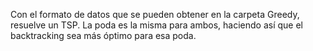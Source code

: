 Con el formato de datos que se pueden obtener en la carpeta Greedy, resuelve un TSP.
La poda es la misma para ambos, haciendo así que el backtracking sea más óptimo para esa poda.
